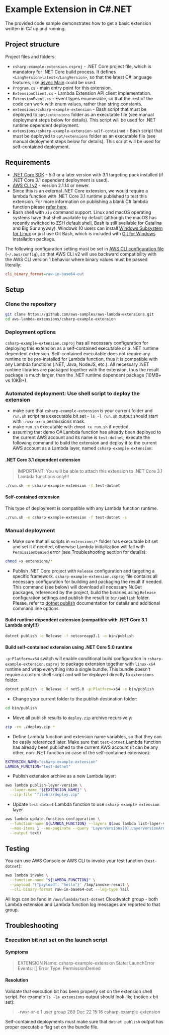 # Example Extension in C#.NET

The provided code sample demonstrates how to get a basic extension written in C# up and running.

## Project structure

Project files and folders:

- `csharp-example-extension.csproj` - .NET Core project file, which is mandatory for .NET Core build process. It defines `<LangVersion>latest</LangVersion>`, so that the latest C# language features, like [async Main](https://docs.microsoft.com/en-us/dotnet/csharp/language-reference/proposals/csharp-7.1/async-main) could be used.
- `Program.cs` - main entry point for this extension.
- `ExtensionClient.cs` - Lambda Extension API client implementation.
- `ExtensionEvent.cs` - Event types enumerable, so that the rest of the code can work with enum values, rather than string constants.
- `extensions/csharp-example-extension` - Bash script that must be deployed to `opt/extensions` folder as an executable file (see manual deployment steps below for details). This script will be used for .NET runtime dependent deployment.
- `extensions/csharp-example-extension-self-contained` - Bash script that must be deployed to `opt/extensions` folder as an executable file (see manual deployment steps below for details). This script will be used for self-contained deployment.

## Requirements

- [.NET Core SDK](https://dotnet.microsoft.com/download) - 5.0 or a later version with 3.1 targeting pack installed (if .NET Core 3.1 dependent deployment is used).
- [AWS CLI v2](https://docs.aws.amazon.com/cli/latest/userguide/install-cliv2.html) - version 2.1.14 or newer.
- Since this is an external .NET Core extension, we would require a lambda function with .NET Core 3.1 runtime published to test this extension. For more information on publishing a blank C# lambda function please [refer here](https://github.com/awsdocs/aws-lambda-developer-guide/tree/master/sample-apps/blank-csharp).
- Bash shell with `zip` command support. Linux and macOS operating systems have that shell available by default (although the macOS has recently switched to ZSH default shell, Bash is still available for Catalina and Big Sur anyway). Windows 10 users can install [Windows Subsystem for Linux](https://docs.microsoft.com/en-us/windows/wsl/install-win10) or just use Git Bash, which is included with [Git for Windows](https://gitforwindows.org/) installation package.

The following configuration setting must be set in [AWS CLI configuration file](https://docs.aws.amazon.com/cli/latest/userguide/cli-configure-files.html) (`~/.aws/config`), so that AWS CLI v2 will use backward compatibility with the AWS CLI version 1 behavior where binary values must be passed literally:

```ini
cli_binary_format=raw-in-base64-out
```

## Setup

### Clone the repository

```bash
git clone https://github.com/aws-samples/aws-lambda-extensions.git
cd aws-lambda-extensions/csharp-example-extension
```

### Deployment options

`csharp-example-extension.csproj` has all necessary configuration for deploying this extension as a self-contained executable or a .NET runtime dependent extension.
Self-contained executable does not require any runtime to be pre-installed for Lambda function, thus it is compatible with any Lambda functions (.NET, Java, NodeJS, etc.). All necessary .NET runtime libraries are packaged together with the extension, thus the result package is much larger, than the .NET runtime dependent package (10MB+ vs 10KB+).

### Automated deployment: Use shell script to deploy the extension

- make sure that `csharp-example-extension` is your current folder and `run.sh` script has executable bit set - `ls -l run.sh` output should start with `-rwxr-xr-x` permissions mask.
- make `run.sh` executable with `chmod +x run.sh` if needed.
- assuming that demo C# Lambda function has already been deployed to the current AWS account and its name is `test-dotnet`, execute the following command to build the extension and deploy it to the current AWS account as a Lambda layer, named `csharp-example-extension`:

#### .NET Core 3.1 dependent extension

> IMPORTANT: You will be able to attach this extension to .NET Core 3.1 Lambda functions only!!!

```bash
./run.sh -e csharp-example-extension -f test-dotnet
```

#### Self-contained extension

This type of deployment is compatible with any Lambda function runtime.

```bash
./run.sh -e csharp-example-extension -f test-dotnet -s
```

### Manual deployment

- Make sure that all scripts in `extensions/*` folder has executable bit set and set it if needed, otherwise Lambda initialization will fail with `PermissionDenied` error (see Troubleshooting section for details):

```bash
chmod +x extensions/*
```

- Publish .NET Core project with `Release` configuration and targeting a specific framework. `csharp-example-extension.csproj` file contains all necessary configuration for building and packaging the result if needed. This command (see below) will download all necessary NuGet packages, referenced by the project, build the binaries using `Release` configuration settings and publish the result to `bin/publish` folder. Please, refer to [dotnet publish](https://docs.microsoft.com/en-us/dotnet/core/tools/dotnet-publish) documentation for details and additional command line options.

#### Build runtime dependent extension (compatible with .NET Core 3.1 Lambda only!!!)

```bash
dotnet publish -c Release -f netcoreapp3.1 -o bin/publish
```

#### Build self-contained extension using .NET Core 5.0 runtime

`-p:Platform=x64` switch will enable conditional build configuration in `csharp-example-extension.csproj` to package extension together with `linux-x64` runtime and wrap everything into a single bundle. This bundle doesn't require a custom shell script and will be deployed directly to `extensions` folder.

```bash
dotnet publish -c Release -f net5.0 -p:Platform=x64 -o bin/publish
```

- Change your current folder to the publish destination folder:

```bash
cd bin/publish
```

- Move all publish results to `deploy.zip` archive recursively:

```bash
zip -rm ./deploy.zip *
```

- Define Lambda function and extension name variables, so that they can be easily referenced later. Make sure that `test-dotnet` Lambda function has already been published to the current AWS account (it can be any other, non-.NET function im case of the self-contained extension):

```bash
EXTENSION_NAME="csharp-example-extension"
LAMBDA_FUNCTION="test-dotnet"
```

- Publish extension archive as a new Lambda layer:

```bash
aws lambda publish-layer-version \
  --layer-name "${EXTENSION_NAME}" \
  --zip-file "fileb://deploy.zip"
```

- Update `test-dotnet` Lambda function to use `csharp-example-extension` layer

```bash
aws lambda update-function-configuration \
  --function-name ${LAMBDA_FUNCTION} --layers $(aws lambda list-layer-versions --layer-name ${EXTENSION_NAME} \
  --max-items 1 --no-paginate --query 'LayerVersions[0].LayerVersionArn' \
  --output text)
```

## Testing

You can use AWS Console or AWS CLI to invoke your test function (`test-dotnet`):

```bash
aws lambda invoke \
  --function-name "${LAMBDA_FUNCTION}" \
  --payload '{"payload": "hello"}' /tmp/invoke-result \
  --cli-binary-format raw-in-base64-out --log-type Tail
```

All logs can be fund in `/aws/lambda/test-dotnet` Cloudwatch group - both Lambda extension and Lambda function log messages are reported to that group.

## Troubleshooting

### Execution bit not set on the launch script

#### Symptoms

> EXTENSION Name: csharp-example-extension  State: LaunchError  Events: []  Error Type: PermissionDenied

#### Resolution

Validate that execution bit has been properly set on the extension shell script.
For example `ls -la extensions` output should look like (notice `x` bit set):

> -rwxr-xr-x   1 user  group  289 Dec 22 15:16 csharp-example-extension

Self-contained deployments must make sure that `dotnet publish` output has proper executable flag set on the bundle file.
